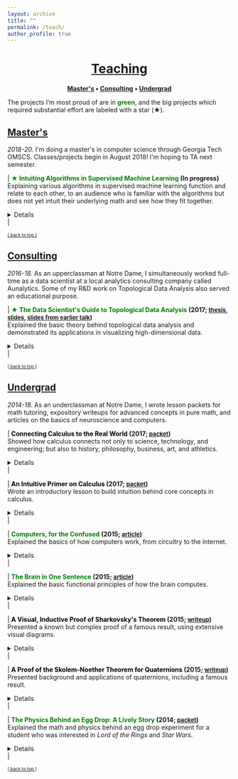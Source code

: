 ```yaml
---
layout: archive
title: ""
permalink: /teach/
author_profile: true
--- 
```


# [<center>Teaching</center>](#top)

<center><b><font color="blue"><a href="http://www.jpskycak.com/teach/#masters">Master's</a></font> • <font color="blue"><a href="http://www.jpskycak.com/teach/#consulting">Consulting</a></font> • <font color="blue"><a href="http://www.jpskycak.com/teach/#undergrad">Undergrad</a></font></b></center>

The projects I’m most proud of are in <b><font color="green">green</font></b>, and the big projects which required substantial effort are labeled with a star (★).

## [Master's](#masters)

<i>2018-20.</i> I'm doing a master's in computer science through Georgia Tech OMSCS. Classes/projects begin in August 2018! I'm hoping to TA next semester.  

| <b><font color="green">★ Intuiting Algorithms in Supervised Machine Learning</font> (In progress<!--; <font size="2" color="blue"><a target="_blank" href="https://docs.google.com/document/d/1zHOIYDTrnJjwUFwhhHZL6YvMKHQLf9djOsTi3CXzm2g/edit?usp=sharing">draft</a></font>-->)</b><br> Explaining various algorithms in supervised machine learning function and relate to each other, to an audience who is familiar with the algorithms but does not yet intuit their underlying math and see how they fit together.<br> <details><br> <u>Summary:</u><br> Coming soon.</details> |  

<font size="1" color="blue"><a href="http://www.jpskycak.com/teach/#top">[ back to top ]</a></font>

## [Consulting](#consulting)

<i>2016-18.</i> As an upperclassman at Notre Dame, I simultaneously worked full-time as a data scientist at a local analytics consulting company called Aunalytics. Some of my R&D work on Topological Data Analysis also served an educational purpose.

| <b><font color="green">★ The Data Scientist's Guide to Topological Data Analysis</font> (2017; <font size="2" color="blue"><a target="_blank" href="https://jpskycak.github.io/files/skycak-nd-tdathesis.pdf">thesis</a>, <a target="_blank" href="https://jpskycak.github.io/files/skycak-nd-tdathesis_talk.pdf">slides</a>, <a target="_blank" href="https://jpskycak.github.io/files/skycak-aunalytics-tda.pdf">slides from earlier talk</a></font>)</b><br> Explained the basic theory behind topological data analysis and demonstrated its applications in visualizing high-dimensional data.<br> <details><br> <u>Advisors</u>: Mark Behrens (Notre Dame), Dave Cieslak (Aunalytics)<br><br> <u>Presented at</u>: Aunalytics, Glynn Honors Program at Notre Dame<br><br> <u>Summary:</u><br> Topological Data Analysis, abbreviated TDA, is a suite of data analytic methods inspired by the mathematical field of algebraic topology. TDA is attractive yet elusive for most data scientists, since its potential as a data exploration tool is often communicated through esoteric terminology unfamiliar to non-mathematicians. The purpose of this guide is to bridge the communication gap between academia and industry, so that non-mathematician data scientists may add current TDA methods to their analytic toolkits and anticipate new developments in the field of TDA.<br><br> The guide begins with an overview of Mapper, a TDA algorithm which has recently transitioned from academia to industry with commercial success. We explain the Mapper algorithm, demo open-source software, and present a handful of its commercial use-cases (some of which are original).<br><br> <center><img src="https://jpskycak.github.io/files/skycak-aunalytics-reddit_img01.png" style="border: none; width: 75%;" alt="image of mapper algorithm"></center><br> Then, we switch to persistent homology, a TDA method which has not yet broken through to industry but is supported by a growing body of academic work. We explain the intuition behind homotopy, approximation, homology, and persistence, and demo open-source persistent homology software.<br><br> <center><img src="https://jpskycak.github.io/files/skycak-nd-tdathesis_talk_img01.png" style="border: none; width: 33%;" alt="image of homology"></center><br> It is hoped that the data scientist reading this guide will be inspired to give Mapper a try in their future analytic work, and be on the lookout for future developments in persistent homology that push it from academia to industry.</details> |  

<font size="1" color="blue"><a href="http://www.jpskycak.com/teach/#top">[ back to top ]</a></font>

## [Undergrad](#undergrad)

<i>2014-18.</i> As an underclassman at Notre Dame, I wrote lesson packets for math tutoring, expository writeups for advanced concepts in pure math, and articles on the basics of neuroscience and computers.

| <b><font color="black">Connecting Calculus to the Real World</font> (2017; <font size="2" color="blue"><a target="_blank" href="https://jpskycak.github.io/files/jpskycak-calc_connections.pdf">packet</a></font>)</b><br> Showed how calculus connects not only to science, technology, and engineering; but also to history, philosophy, business, art, and athletics.<br> <details><br> <u>Summary:</u><br> Coming soon.</details> |  

| <b><font color="black">An Intuitive Primer on Calculus</font> (2017; <font size="2" color="blue"><a target="_blank" href="https://jpskycak.github.io/files/jpskycak-calc_primer.pdf">packet</a></font>)</b><br> Wrote an introductory lesson to build intuition behind core concepts in calculus.<br> <details><br> <u>Summary:</u><br> This primer explains the intuition behind the core concepts which tie together all of single-variable calculus, using many analogies and visual aids. Understanding these core concepts makes it to understand the technical details of calculus later on, because one can then see where they fit in the big picture of calculus.<br><br> <center><img src="https://jpskycak.github.io/files/jpskycak-calc_primer_img01.png" style="border: none; width: 50%;" alt="image of derivative analogy"></center></details> | 

| <b><font color="green">Computers, for the Confused</font> (2015; <font size="2" color="blue"><a target="_blank" href="https://jpskycak.github.io/files/jpskycak-computers_confused.pdf">article</a></font>)</b><br> Explained the basics of how computers work, from circuitry to the internet.<br> <details><br> <u>Summary:</u><br> In this article, we learn - in simple terms -
how computers work. Rather than focusing on the nitty-gritty details and countless acronyms, we take a bird’s-eye view as we soar from circuitry to the internet. We also structure our journey in a problem/solution approach so that we understand why things are the way they are in the world of computers.<br><br> <center><img src="https://jpskycak.github.io/files/jpskycak-computers_confused_img01.png" style="border: none; width: 50%;" alt="computer diagram"></center></details> |  

| <b><font color="green">The Brain in One Sentence</font> (2015; <font size="2" color="blue"><a target="_blank" href="https://jpskycak.github.io/files/jpskycak-brain_sentence.pdf">article</a></font>)</b><br> Explained the basic functional principles of how the brain computes.<br> <details><br> <u>Summary:</u><br> In this article, we summarize the brain in a single sentence. At first, the sentence seems like gibberish, but throughout the article we build up our knowledge base so that we can build up our understanding of the sentence. Then, we can remember all the main ideas in the article by remembering the sentence, which now makes good sense to us.<br><br> <center><img src="https://jpskycak.github.io/files/jpskycak-brain_sentence_img01.png" style="border: none; width: 33%;" alt="image of sentence"></center></details> |  

| <b><font color="black">A Visual, Inductive Proof of Sharkovsky's Theorem</font> (2015; <font size="2" color="blue"><a target="_blank" href="https://jpskycak.github.io/files/skycak-nd-sharkovsky.pdf">writeup</a></font>)</b><br> Presented a known but complex proof of a famous result, using extensive visual diagrams.<br> <details><br> <u>Advisor</u>: Jeff Diller (Notre Dame)<br><br> <u>Summary:</u><br> Dynamical systems are objects whose states change over time according to an update function. It is often useful to know about the periodicity of points in the system as they are iterated by the update function -- for example, equilibrium states are points with period 1, and other periods can reflect predictable state cycles. In this writeup, I present and visually illustrate a known proof of Sharkovsky's Theorem, which tells us the order of periods of periodic points.<br><br> <center><img src="https://jpskycak.github.io/files/skycak-nd-sharkovsky_img01.png" style="border: none; width: 66%;" alt="image of theorem"></center></details> |  

| <b><font color="black">A Proof of the Skolem-Noether Theorem for Quaternions</font> (2015; <font size="2" color="blue"><a target="_blank" href="https://jpskycak.github.io/files/skycak-nd-quaternions.pdf">writeup</a></font>)</b><br> Presented background and applications of quaternions, including a famous result.<br> <details><br> <u>Advisor</u>: Frank Connolly (Notre Dame)<br><br> <u>Summary:</u><br> We begin with a historical background of Hamilton’s quaternions and a review of their defining properties. We show that the quaternions form an algebra, and we prove the Skolem-Noether theorem for pure quaternions.<br><br> <center><img src="https://jpskycak.github.io/files/skycak-nd-quaternions_img01.png" style="border: none; width: 66%;" alt="image of theorem"></center><br> We show that the result of the theorem gives physical meaning to automorphisms of pure quaternions. Lastly, we present an application of quaternions to number theory.</details> |  

| <b><font color="green">The Physics Behind an Egg Drop: A Lively Story</font> (2014; <font size="2" color="blue"><a target="_blank" href="https://jpskycak.github.io/files/jpskycak-ian.pdf">packet</a></font>)</b><br> Explained the math and physics behind an egg drop experiment for a student who was interested in <i>Lord of the Rings</i> and <i>Star Wars</i>.<br> <details><br> <u>Summary:</u><br> While being chased by a troll, we learn about concepts like velocity, momentum, force, and pressure. <br><br> <center><img src="https://jpskycak.github.io/files/jpskycak-ian_img01.png" style="border: none; width: 66%;" alt="image of introduction"></center><br> We realize we cannot outrun the troll nor defeat it by throwing rocks at it. However, we come up with a better strategy: we jump off a ledge, and when the troll follows, its stiff legs crack under its own weight. This is analogous to what happens in an egg drop.</details> |  

<font size="1" color="blue"><a href="http://www.jpskycak.com/teach/#top">[ back to top ]</a></font>
